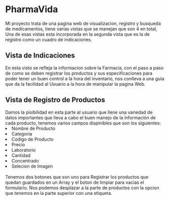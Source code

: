 <h1>PharmaVida</h1>

Mi proyecto trata de una pagina web de visualizacion, registro y busqueda de medicamentos, tiene varias vistas que se manejan que son 4 en total, Una de esas vistas esta incorporada en la segunda vista que es la de registro como un cuadro de indicaciones.

<h2>Vista de Indicaciones</h2>
En esta visto se refleja la informacion sobre la Farmacia, con el paso a paso de como se deben registrar los productos y sus especificaciones para poder tener un buen control a la hora del inventario, nos conlleva a una guia que da la facilidad al Usuario a la hora de manipular la pagina Web.

<h2>Vista de Registro de Productos</h2>
Damos la pisibilidad en esta parte al usuario que llene una variedad de datos importantes que lleva a cabo el buen manejo de la información de cada producto, tenemos varios campos dispinibles que son los siguientes:<br>
<li>Nombre de Producto</li>
<li>Categoria</li>
<li>Codigo de Producto</li>
<li>Precio</li>
<li>Laboratorio</li>
<li>Cantidad</li>
<li>Concentrado</li>
<li>Selecion de Imagen</li>
</br>
Tenemos dos botones que son uno para Registrar los productos que quedan guardados en un Array y el boton de limpiar para vacias el formulario.
Nos podemos desplazar a la parte de productos con la opcion que tenemos en la parte superior con una etiqueta.
